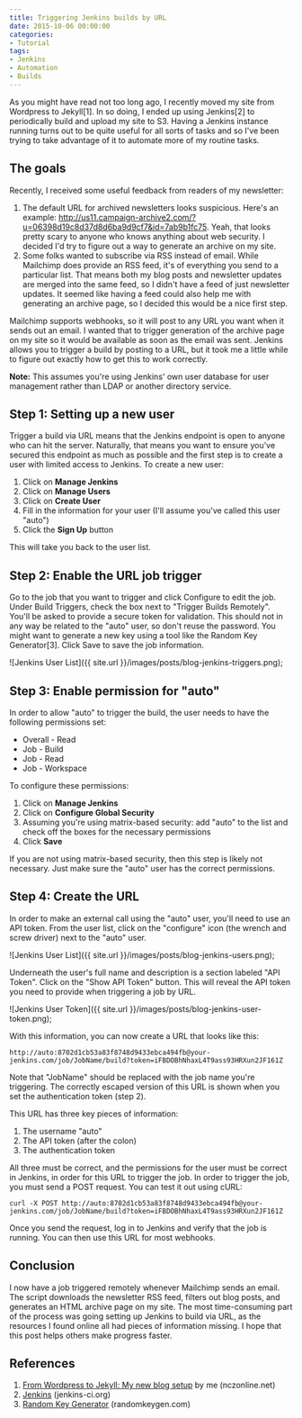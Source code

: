 ```yaml
---
title: Triggering Jenkins builds by URL
date: 2015-10-06 00:00:00
categories:
- Tutorial
tags:
- Jenkins
- Automation
- Builds
---
```


As you might have read not too long ago, I recently moved my site from Wordpress to Jekyll[1]. In so doing, I ended up using Jenkins[2] to periodically build and upload my site to S3. Having a Jenkins instance running turns out to be quite useful for all sorts of tasks and so I've been trying to take advantage of it to automate more of my routine tasks.

## The goals

Recently, I received some useful feedback from readers of my newsletter:

1. The default URL for archived newsletters looks suspicious. Here's an example: <a href="http://us11.campaign-archive2.com/?u=06398d19c8d37d8d6ba9d9cf7&id=7ab9b1fc75">http://us11.campaign-archive2.com/?u=06398d19c8d37d8d6ba9d9cf7&id=7ab9b1fc75</a>. Yeah, that looks pretty scary to anyone who knows anything about web security. I decided I'd try to figure out a way to generate an archive on my site.
1. Some folks wanted to subscribe via RSS instead of email. While Mailchimp does provide an RSS feed, it's of everything you send to a particular list. That means both my blog posts and newsletter updates are merged into the same feed, so I didn't have a feed of just newsletter updates. It seemed like having a feed could also help me with generating an archive page, so I decided this would be a nice first step.

Mailchimp supports webhooks, so it will post to any URL you want when it sends out an email. I wanted that to trigger generation of the archive page on my site so it would be available as soon as the email was sent. Jenkins allows you to trigger a build by posting to a URL, but it took me a little while to figure out exactly how to get this to work correctly.

**Note:** This assumes you're using Jenkins' own user database for user management rather than LDAP or another directory service.

## Step 1: Setting up a new user

Trigger a build via URL means that the Jenkins endpoint is open to anyone who can hit the server. Naturally, that means you want to ensure you've secured this endpoint as much as possible and the first step is to create a user with limited access to Jenkins. To create a new user:

1. Click on **Manage Jenkins**
1. Click on **Manage Users**
1. Click on **Create User**
1. Fill in the information for your user (I'll assume you've called this user "auto")
1. Click the **Sign Up** button

This will take you back to the user list.

## Step 2: Enable the URL job trigger

Go to the job that you want to trigger and click Configure to edit the job. Under Build Triggers, check the box next to "Trigger Builds Remotely". You'll be asked to provide a secure token for validation. This should not in any way be related to the "auto" user, so don't reuse the password. You might want to generate a new key using a tool like the Random Key Generator[3]. Click Save to save the job information.

![Jenkins User List]({{ site.url }}/images/posts/blog-jenkins-triggers.png);

## Step 3: Enable permission for "auto"

In order to allow "auto" to trigger the build, the user needs to have the following permissions set:

* Overall - Read
* Job - Build
* Job - Read
* Job - Workspace

To configure these permissions:

1. Click on **Manage Jenkins**
1. Click on **Configure Global Security**
1. Assuming you're using matrix-based security: add "auto" to the list and check off the boxes for the necessary permissions
1. Click **Save**

If you are not using matrix-based security, then this step is likely not necessary. Just make sure the "auto" user has the correct permissions.

## Step 4: Create the URL

In order to make an external call using the "auto" user, you'll need to use an API token. From the user list, click on the "configure" icon (the wrench and screw driver) next to the "auto" user.

![Jenkins User List]({{ site.url }}/images/posts/blog-jenkins-users.png);

Underneath the user's full name and description is a section labeled "API Token". Click on the "Show API Token" button. This will reveal the API token you need to provide when triggering a job by URL.

![Jenkins User Token]({{ site.url }}/images/posts/blog-jenkins-user-token.png);

With this information, you can now create a URL that looks like this:

```
http://auto:8702d1cb53a83f8748d9433ebca494fb@your-jenkins.com/job/JobName/build?token=iFBDOBhNhaxL4T9ass93HRXun2JF161Z
```

Note that "JobName" should be replaced with the job name you're triggering. The correctly escaped version of this URL is shown when you set the authentication token (step 2).

This URL has three key pieces of information:

1. The username "auto"
1. The API token (after the colon)
1. The authentication token

All three must be correct, and the permissions for the user must be correct in Jenkins, in order for this URL to trigger the job. In order to trigger the job, you must send a POST request. You can test it out using cURL:

```
curl -X POST http://auto:8702d1cb53a83f8748d9433ebca494fb@your-jenkins.com/job/JobName/build?token=iFBDOBhNhaxL4T9ass93HRXun2JF161Z
```

Once you send the request, log in to Jenkins and verify that the job is running. You can then use this URL for most webhooks.

## Conclusion

I now have a job triggered remotely whenever Mailchimp sends an email. The script downloads the newsletter RSS feed, filters out blog posts, and generates an HTML archive page on my site. The most time-consuming part of the process was going setting up Jenkins to build via URL, as the resources I found online all had pieces of information missing. I hope that this post helps others make progress faster.

## References

1. [From Wordpress to Jekyll: My new blog setup](https://www.nczonline.net/blog/2015/08/wordpress-jekyll-my-new-blog-setup/) by me (nczonline.net)
1. [Jenkins](https://jenkins-ci.org/) (jenkins-ci.org)
1. [Random Key Generator](http://randomkeygen.com/) (randomkeygen.com)
